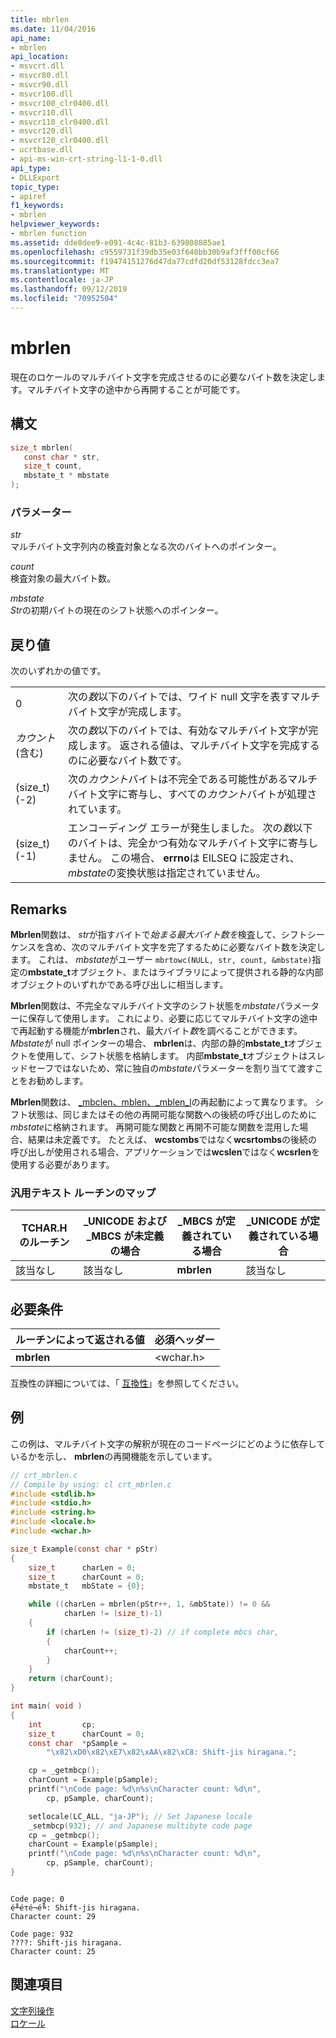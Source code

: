 ```yaml
---
title: mbrlen
ms.date: 11/04/2016
api_name:
- mbrlen
api_location:
- msvcrt.dll
- msvcr80.dll
- msvcr90.dll
- msvcr100.dll
- msvcr100_clr0400.dll
- msvcr110.dll
- msvcr110_clr0400.dll
- msvcr120.dll
- msvcr120_clr0400.dll
- ucrtbase.dll
- api-ms-win-crt-string-l1-1-0.dll
api_type:
- DLLExport
topic_type:
- apiref
f1_keywords:
- mbrlen
helpviewer_keywords:
- mbrlen function
ms.assetid: dde8dee9-e091-4c4c-81b3-639808885ae1
ms.openlocfilehash: c9559731f39db35e03f640bb30b9af3fff00cf66
ms.sourcegitcommit: f19474151276d47da77cdfd20df53128fdcc3ea7
ms.translationtype: MT
ms.contentlocale: ja-JP
ms.lasthandoff: 09/12/2019
ms.locfileid: "70952504"
---
```

# <a name="mbrlen"></a>mbrlen

現在のロケールのマルチバイト文字を完成させるのに必要なバイト数を決定します。マルチバイト文字の途中から再開することが可能です。

## <a name="syntax"></a>構文

```C
size_t mbrlen(
   const char * str,
   size_t count,
   mbstate_t * mbstate
);
```

### <a name="parameters"></a>パラメーター

*str*<br/>
マルチバイト文字列内の検査対象となる次のバイトへのポインター。

*count*<br/>
検査対象の最大バイト数。

*mbstate*<br/>
*Str*の初期バイトの現在のシフト状態へのポインター。

## <a name="return-value"></a>戻り値

次のいずれかの値です。

|||
|-|-|
0|次の*数*以下のバイトでは、ワイド null 文字を表すマルチバイト文字が完成します。
*カウント*(含む)|次の*数*以下のバイトでは、有効なマルチバイト文字が完成します。 返される値は、マルチバイト文字を完成するのに必要なバイト数です。
(size_t)(-2)|次の*カウント*バイトは不完全である可能性があるマルチバイト文字に寄与し、すべての*カウント*バイトが処理されています。
(size_t)(-1)|エンコーディング エラーが発生しました。 次の*数*以下のバイトは、完全かつ有効なマルチバイト文字に寄与しません。 この場合、 **errno**は EILSEQ に設定され、 *mbstate*の変換状態は指定されていません。

## <a name="remarks"></a>Remarks

**Mbrlen**関数は、 *str*が指すバイトで*始まる最大バイト数を*検査して、シフトシーケンスを含め、次のマルチバイト文字を完了するために必要なバイト数を決定します。 これは、 *mbstate*がユーザー `mbrtowc(NULL, str, count, &mbstate)`指定の**mbstate_t**オブジェクト、またはライブラリによって提供される静的な内部オブジェクトのいずれかである呼び出しに相当します。

**Mbrlen**関数は、不完全なマルチバイト文字のシフト状態を*mbstate*パラメーターに保存して使用します。 これにより、必要に応じてマルチバイト文字の途中で再起動する機能が**mbrlen**され、最大バイト*数*を調べることができます。 *Mbstate*が null ポインターの場合、 **mbrlen**は、内部の静的**mbstate_t**オブジェクトを使用して、シフト状態を格納します。 内部**mbstate_t**オブジェクトはスレッドセーフではないため、常に独自の*mbstate*パラメーターを割り当てて渡すことをお勧めします。

**Mbrlen**関数は、 [_mbclen、mblen、_mblen_l](mbclen-mblen-mblen-l.md)の再起動によって異なります。 シフト状態は、同じまたはその他の再開可能な関数への後続の呼び出しのために*mbstate*に格納されます。 再開可能な関数と再開不可能な関数を混用した場合、結果は未定義です。  たとえば、 **wcstombs**ではなく**wcsrtombs**の後続の呼び出しが使用される場合、アプリケーションでは**wcslen**ではなく**wcsrlen**を使用する必要があります。

### <a name="generic-text-routine-mappings"></a>汎用テキスト ルーチンのマップ

|TCHAR.H のルーチン|_UNICODE および _MBCS が未定義の場合|_MBCS が定義されている場合|_UNICODE が定義されている場合|
|---------------------|------------------------------------|--------------------|-----------------------|
|該当なし|該当なし|**mbrlen**|該当なし|

## <a name="requirements"></a>必要条件

|ルーチンによって返される値|必須ヘッダー|
|-------------|---------------------|
|**mbrlen**|\<wchar.h>|

互換性の詳細については、「 [互換性](../../c-runtime-library/compatibility.md)」を参照してください。

## <a name="example"></a>例

この例は、マルチバイト文字の解釈が現在のコードページにどのように依存しているかを示し、 **mbrlen**の再開機能を示しています。

```C
// crt_mbrlen.c
// Compile by using: cl crt_mbrlen.c
#include <stdlib.h>
#include <stdio.h>
#include <string.h>
#include <locale.h>
#include <wchar.h>

size_t Example(const char * pStr)
{
    size_t      charLen = 0;
    size_t      charCount = 0;
    mbstate_t   mbState = {0};

    while ((charLen = mbrlen(pStr++, 1, &mbState)) != 0 &&
            charLen != (size_t)-1)
    {
        if (charLen != (size_t)-2) // if complete mbcs char,
        {
            charCount++;
        }
    }
    return (charCount);
}

int main( void )
{
    int         cp;
    size_t      charCount = 0;
    const char  *pSample =
        "\x82\xD0\x82\xE7\x82\xAA\x82\xC8: Shift-jis hiragana.";

    cp = _getmbcp();
    charCount = Example(pSample);
    printf("\nCode page: %d\n%s\nCharacter count: %d\n",
        cp, pSample, charCount);

    setlocale(LC_ALL, "ja-JP"); // Set Japanese locale
    _setmbcp(932); // and Japanese multibyte code page
    cp = _getmbcp();
    charCount = Example(pSample);
    printf("\nCode page: %d\n%s\nCharacter count: %d\n",
        cp, pSample, charCount);
}
```

```Output

Code page: 0
é╨éτé¬é╚: Shift-jis hiragana.
Character count: 29

Code page: 932
????: Shift-jis hiragana.
Character count: 25
```

## <a name="see-also"></a>関連項目

[文字列操作](../../c-runtime-library/string-manipulation-crt.md)<br/>
[ロケール](../../c-runtime-library/locale.md)<br/>
